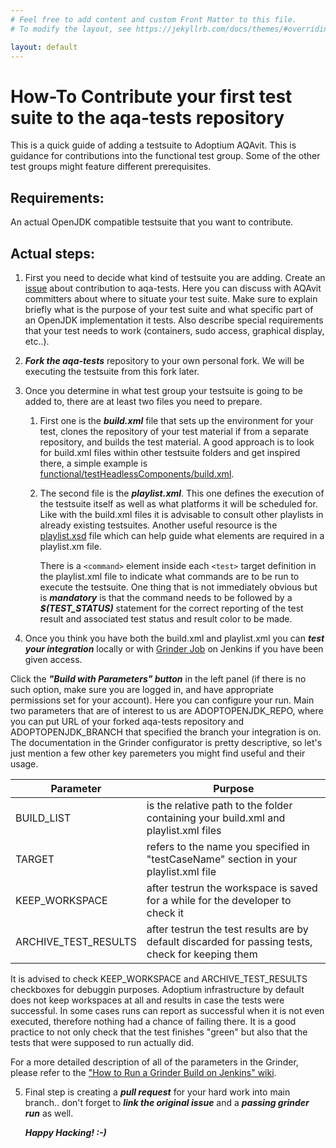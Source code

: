 ```yaml
---
# Feel free to add content and custom Front Matter to this file.
# To modify the layout, see https://jekyllrb.com/docs/themes/#overriding-theme-defaults

layout: default
---
```


# How-To Contribute your first test suite to the aqa-tests repository

This is a quick guide of adding a testsuite to Adoptium AQAvit. This is guidance for contributions into the functional test group.  Some of the other test groups might feature different prerequisites.

## Requirements:

An actual OpenJDK compatible testsuite that you want to contribute.

## Actual steps:

1. First you need to decide what kind of testsuite you are adding. Create an [issue](https://github.com/adoptium/aqa-tests/issues) about contribution to aqa-tests.  Here you can discuss with AQAvit committers about where to situate your test suite. Make sure to explain briefly what is the purpose of your test suite and what specific part of an OpenJDK implementation it tests. Also describe special requirements that your test needs to work (containers, sudo access, graphical display, etc..).

2. ***Fork the aqa-tests*** repository to your own personal fork. We will be executing the testsuite from this fork later.

3. Once you determine in what test group your testsuite is going to be added to, there are at least two files you need to prepare.

    1. First one is the ***build.xml*** file that sets up the environment for your test, clones the repository of your test material if from a separate repository, and builds the test material. A good approach is to look for build.xml files within other testsuite folders and get inspired there, a simple example is [functional/testHeadlessComponents/build.xml](https://github.com/adoptium/aqa-tests/blob/master/functional/testHeadlessComponents/build.xml).
   
    2. The second file is the ***playlist.xml***. This one defines the execution of the testsuite itself as well as what platforms it will be scheduled for. Like with the build.xml files it is advisable to consult other playlists in already existing testsuites.  Another useful resource is the [playlist.xsd](https://github.com/adoptium/TKG/blob/master/resources/playlist.xsd) file which can help guide what elements are required in a playlist.xm file.

       There is a `<command>` element inside each `<test>` target definition in the playlist.xml file to indicate what commands are to be run to execute the testsuite.  One thing that is not immediately obvious but is ***mandatory*** is that the command needs to be followed by a ***$(TEST_STATUS)*** statement for the correct reporting of the test result and associated test status and result color to be made.

4. Once you think you have both the build.xml and playlist.xml you can ***test your integration*** locally or with [Grinder Job](https://ci.adoptium.net/view/Test_grinder/job/Grinder/) on Jenkins if you have been given access.
   
Click the ***"Build with Parameters" button*** in the left panel (if there is no such option, make sure you are logged in, and have appropriate permissions set for your account).
Here you can configure your run. Main two parameters that are of interest to us are ADOPTOPENJDK_REPO, where you can put URL of your forked aqa-tests repository and ADOPTOPENJDK_BRANCH that specified the branch your integration is on.
The documentation in the Grinder configurator is pretty descriptive, so let's just mention a few other key paremeters you might find useful and their usage.

| Parameter | Purpose |
| --- | --- |
| BUILD_LIST | is the relative path to the folder containing your build.xml and playlist.xml files |
| TARGET | refers to the name you specified in "testCaseName" section in your playlist.xml file |
| KEEP_WORKSPACE | after testrun the workspace is saved for a while for the developer to check it |
| ARCHIVE_TEST_RESULTS | after testrun the test results are by default discarded for passing tests, check for keeping them |

It is advised to check KEEP_WORKSPACE and ARCHIVE_TEST_RESULTS checkboxes for debuggin purposes. Adoptium infrastructure by default does not keep workspaces at all and results in case the tests were         successful. In some cases runs can report as successful when it is not even executed, therefore nothing had a chance of failing there. It is a good practice to not only check that the test finishes         "green" but also that the tests that were supposed to run actually did.

For a more detailed description of all of the parameters in the Grinder, please refer to the ["How to Run a Grinder Build on Jenkins" wiki](https://github.com/adoptium/aqa-tests/wiki/How-to-Run-a-Grinder-Build-on-Jenkins).

5. Final step is creating a ***pull request*** for your hard work into main branch.. don't forget to ***link the original issue*** and a ***passing grinder run*** as well.

   ***Happy Hacking! :-)***
